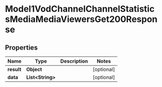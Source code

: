 

# Model1VodChannelChannelStatisticsMediaMediaViewersGet200Response


## Properties

| Name | Type | Description | Notes |
|------------ | ------------- | ------------- | -------------|
|**result** | **Object** |  |  [optional] |
|**data** | **List&lt;String&gt;** |  |  [optional] |



